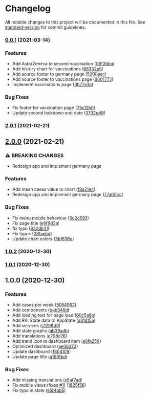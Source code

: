 # Changelog

All notable changes to this project will be documented in this file. See [standard-version](https://github.com/conventional-changelog/standard-version) for commit guidelines.

### [0.0.1](https://github.com/beyerleinf/rki-covid-dashboard/compare/v2.0.1...v0.0.1) (2021-03-14)


### Features

* Add AstraZeneca to second vaccination ([06f2bba](https://github.com/beyerleinf/rki-covid-dashboard/commit/06f2bba863686b86bee1e7818ee709bb6e3c921b))
* Add history chart for vaccinations ([68332a5](https://github.com/beyerleinf/rki-covid-dashboard/commit/68332a5adfbddcc45e29ad17c276c59478366e6a))
* Add source footer to germany page ([5008aac](https://github.com/beyerleinf/rki-covid-dashboard/commit/5008aac15f3ce34256a9d765d8b6f59e504ba9b4))
* Add source footer to vaccinations page ([d601772](https://github.com/beyerleinf/rki-covid-dashboard/commit/d601772e9d29429b166f5a7e77c75d6c3ceb4264))
* Implement vaccinations page ([3b77e3a](https://github.com/beyerleinf/rki-covid-dashboard/commit/3b77e3a433f292f578397ebb84943dcdf49ca22c))


### Bug Fixes

* Fix footer for vaccination page ([75c12b0](https://github.com/beyerleinf/rki-covid-dashboard/commit/75c12b0ecbaf070f0ce0e878040fe41cc8b2d483))
* Update second lockdown end date ([3702e49](https://github.com/beyerleinf/rki-covid-dashboard/commit/3702e49c4fe925b1fb50b80a94d4af9a423e96b8))

### [2.0.1](https://github.com/beyerleinf/rki-covid-dashboard/compare/v2.0.0...v2.0.1) (2021-02-21)

## [2.0.0](https://github.com/beyerleinf/rki-covid-dashboard/compare/v1.0.2...v2.0.0) (2021-02-21)


### ⚠ BREAKING CHANGES

* Redesign app and implement germany page

### Features

* Add mean cases value to chart ([f8a21e4](https://github.com/beyerleinf/rki-covid-dashboard/commit/f8a21e4d24156763a2431a09667e823b977c828e))
* Redesign app and implement germany page ([77a00cc](https://github.com/beyerleinf/rki-covid-dashboard/commit/77a00cc90b03b297bed669a88980a5eb19818ee6))


### Bug Fixes

* Fix menu mobile behaviour ([5c2c593](https://github.com/beyerleinf/rki-covid-dashboard/commit/5c2c59358f6939d771b04a2c7b7c6e4793c36766))
* Fix page title ([e6f6d3a](https://github.com/beyerleinf/rki-covid-dashboard/commit/e6f6d3a9f05d0a1f7ea2d409ec405cb3ded68306))
* fix typo ([832db41](https://github.com/beyerleinf/rki-covid-dashboard/commit/832db413316853cd983686600e8cf65af0be32e6))
* Fix typos ([38faebd](https://github.com/beyerleinf/rki-covid-dashboard/commit/38faebd6ecc764d6fb6f952f13a85f4cf332eef1))
* Update chart colors ([3bf636e](https://github.com/beyerleinf/rki-covid-dashboard/commit/3bf636e1f9a4be9fae86d797ff7e7c6c9b4eaa7e))

### [1.0.2](https://github.com/beyerleinf/rki-covid-dashboard/compare/v1.0.1...v1.0.2) (2020-12-30)

### [1.0.1](https://github.com/beyerleinf/rki-covid-dashboard/compare/v1.0.0...v1.0.1) (2020-12-30)

## 1.0.0 (2020-12-30)


### Features

* Add cases per week ([5054962](https://github.com/beyerleinf/rki-covid-dashboard/commit/5054962cc193200462cd3912ea7bae249d5dd5ca))
* Add components ([bab546d](https://github.com/beyerleinf/rki-covid-dashboard/commit/bab546ddf93390770c26c66193bd508a4e09cb9e))
* Add loading text for page load ([60c5a8e](https://github.com/beyerleinf/rki-covid-dashboard/commit/60c5a8e6dedb222e637a88ad70d287971d7d021f))
* Add RKI State data to AppState ([a31d15a](https://github.com/beyerleinf/rki-covid-dashboard/commit/a31d15ab6b00ffbfc8820a1b4cece84c26abf4c0))
* Add services ([c1298d0](https://github.com/beyerleinf/rki-covid-dashboard/commit/c1298d07b82cba5aa276c3d68632940794b35437))
* Add state graphs ([ab39adb](https://github.com/beyerleinf/rki-covid-dashboard/commit/ab39adb5c935b4ee53a4ed67f1061fc2150df26c))
* Add translations ([e798e76](https://github.com/beyerleinf/rki-covid-dashboard/commit/e798e76c7885d9935253f87109fe35f2dcdca412))
* Add trend icon to dashboard item ([e8fa259](https://github.com/beyerleinf/rki-covid-dashboard/commit/e8fa25958de042b4e41bce202383629298106c2b))
* Optimized dashboard ([ae09372](https://github.com/beyerleinf/rki-covid-dashboard/commit/ae09372eec2c4ab7d8d5679f1a612b05a4a8c886))
* Update dashboard ([f804108](https://github.com/beyerleinf/rki-covid-dashboard/commit/f80410856890af0867498296a8216ae19da62549))
* Update page title ([a196fbd](https://github.com/beyerleinf/rki-covid-dashboard/commit/a196fbdb0b1f9882a051d1d7f347f3ea78341e32))


### Bug Fixes

* Add missing translations ([e5af7ad](https://github.com/beyerleinf/rki-covid-dashboard/commit/e5af7adff29c111e86998e3cf5800f033e59bd12))
* Fix mobile views (fixes [#1](https://github.com/beyerleinf/rki-covid-dashboard/issues/1)) ([1825f56](https://github.com/beyerleinf/rki-covid-dashboard/commit/1825f569544240e8eb6243630258ede282f78089))
* Fix typo in state ([e5bfbb5](https://github.com/beyerleinf/rki-covid-dashboard/commit/e5bfbb5e4349dc306664ae6ab3c70d17eadd039f))
